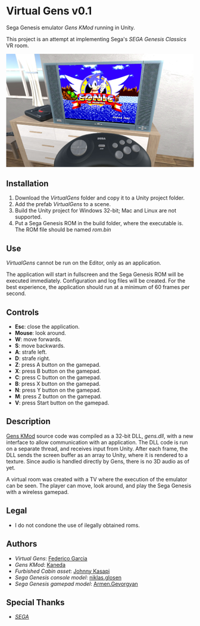 # Virtual Gens v0.1

Sega Genesis emulator *Gens KMod* running in Unity.

This project is an attempt at implementing Sega's *SEGA Genesis Classics* VR room.

![VirtualGens](https://raw.githubusercontent.com/FedericoGarciaGarcia/VirtualGens/master/Screenshots/screen1.jpg)

## Installation

1. Download the *VirtualGens* folder and copy it to a Unity project folder.
2. Add the prefab *VirtualGens* to a scene.
3. Build the Unity project for Windows 32-bit; Mac and Linux are not supported.
4. Put a Sega Genesis ROM in the build folder, where the executable is. The ROM file should be named *rom.bin*

## Use

*VirtualGens* cannot be run on the Editor, only as an application.

The application will start in fullscreen and the Sega Genesis ROM will be executed immediately. Configuration and log files will be created. For the best experience, the application should run at a minimum of 60 frames per second.

## Controls

* **Esc**: close the application.
* **Mouse**: look around.
* **W**: move forwards.
* **S**: move backwards.
* **A**: strafe left.
* **D**: strafe right.
* **Z**: press A button on the gamepad.
* **X**: press B button on the gamepad.
* **C**: press C button on the gamepad.
* **B**: press X button on the gamepad.
* **N**: press Y button on the gamepad.
* **M**: press Z button on the gamepad.
* **V**: press Start button on the gamepad.

## Description

[Gens KMod](https://segaretro.org/Gens_KMod) source code was compiled as a 32-bit DLL, *gens.dll*, with a new interface to allow communication with an application. The DLL code is run on a separate thread, and receives input from Unity. After each frame, the DLL sends the screen buffer as an array to Unity, where it is rendered to a texture. Since audio is handled directly by Gens, there is no 3D audio as of yet.

A virtual room was created with a TV where the execution of the emulator can be seen. The player can move, look around, and play the Sega Genesis with a wireless gamepad.

## Legal

* I do not condone the use of ilegally obtained roms.

## Authors

* *Virtual Gens*: [Federico Garcia](http://federicogarcia.site)
* *Gens KMod*: [Kaneda](http://gendev.spritesmind.net/page-gensK.html)
* *Furbished Cabin asset*: [Johnny Kasapi](https://assetstore.unity.com/packages/3d/environments/urban/furnished-cabin-71426)
* *Sega Genesis console model*: [niklas.glosen](https://sketchfab.com/niklas.glosen)
* *Sega Genesis gamepad model*: [Armen.Gevorgyan](https://sketchfab.com/Armen.Gevorgyan)

## Special Thanks

* [*SEGA*](https://www.sega.com)